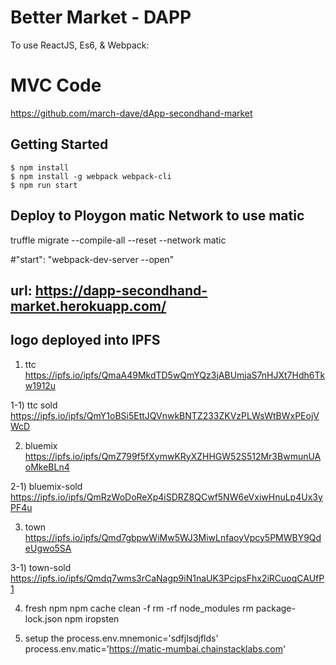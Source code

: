 
# Better Market - DAPP
To use ReactJS, Es6, & Webpack:

# MVC Code
https://github.com/march-dave/dApp-secondhand-market


## Getting Started
```
$ npm install
$ npm install -g webpack webpack-cli
$ npm run start
```
## Deploy to Ploygon matic Network to use matic
truffle migrate --compile-all --reset --network matic

#"start": "webpack-dev-server --open"

## url: https://dapp-secondhand-market.herokuapp.com/


## logo deployed into IPFS
1) ttc 
https://ipfs.io/ipfs/QmaA49MkdTD5wQmYQz3jABUmjaS7nHJXt7Hdh6Tkw1912u

1-1) ttc sold
https://ipfs.io/ipfs/QmY1oBSi5EttJQVnwkBNTZ233ZKVzPLWsWtBWxPEojVWcD

2) bluemix
https://ipfs.io/ipfs/QmZ799f5fXymwKRyXZHHGW52S512Mr3BwmunUAoMkeBLn4

2-1) bluemix-sold
https://ipfs.io/ipfs/QmRzWoDoReXp4iSDRZ8QCwf5NW6eVxiwHnuLp4Ux3yPF4u

3) town
https://ipfs.io/ipfs/Qmd7gbpwWiMw5WJ3MiwLnfaoyVpcy5PMWBY9QdeUgwo5SA

3-1) town-sold
https://ipfs.io/ipfs/Qmdq7wms3rCaNagp9iN1naUK3PcipsFhx2iRCuoqCAUfP1


4) fresh npm
npm cache clean -f
rm -rf node_modules
rm package-lock.json
npm iropsten

5) setup the 
process.env.mnemonic='sdfjlsdjflds'
process.env.matic='https://matic-mumbai.chainstacklabs.com'